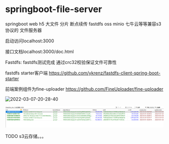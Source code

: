 # springboot-file-server
springboot web h5 大文件 分片 断点续传 fastdfs oss minio 七牛云等等兼容s3协议的 文件服务器

启动访问localhost:3000

接口文档localhost:3000/doc.html

Fastdfs: fastdfs测试完成 通过crc32校验保证文件可靠性

fastdfs starter客户端 https://github.com/ykrenz/fastdfs-client-spring-boot-starter

前端案例组件为fine-uploader https://github.com/FineUploader/fine-uploader

![2022-03-07-20-28-40](fine-uploader.gif)

![2022-03-07-20-37-19](filedb.png)

TODO s3云存储。。。

